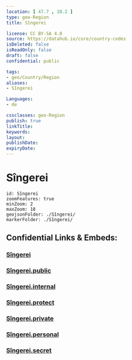 ```yaml
---
location: [ 47.7 , 28.2 ] 
type: geo-Region
title: Sîngerei

license: CC BY-SA 4.0
source: https://datahub.io/core/country-codes
isDeleted: false
isReadOnly: false
draft: false
confidential: public

tags:
- geo/Country/Region
aliases:
- Sîngerei

Languages:
- de

cssclasses: geo-Region
publish: true
linkTitle: 
keywords: 
layout: 
publishDate: 
expiryDate: 
---
```


# Sîngerei

```leaflet
id: Sîngerei
zoomFeatures: true 
minZoom: 2 
maxZoom: 18
geojsonFolder: ./Sîngerei/
markerFolder: ./Sîngerei/
```


## Confidential Links & Embeds: 

### [Sîngerei](/_Standards/Earth/Continent/Europe/Europe~East/Moldova/Districts~Moldova/Sîngerei.md) 

### [Sîngerei.public](/_public/Earth/Continent/Europe/Europe~East/Moldova/Districts~Moldova/Sîngerei.public.md) 

### [Sîngerei.internal](/_internal/Earth/Continent/Europe/Europe~East/Moldova/Districts~Moldova/Sîngerei.internal.md) 

### [Sîngerei.protect](/_protect/Earth/Continent/Europe/Europe~East/Moldova/Districts~Moldova/Sîngerei.protect.md) 

### [Sîngerei.private](/_private/Earth/Continent/Europe/Europe~East/Moldova/Districts~Moldova/Sîngerei.private.md) 

### [Sîngerei.personal](/_personal/Earth/Continent/Europe/Europe~East/Moldova/Districts~Moldova/Sîngerei.personal.md) 

### [Sîngerei.secret](/_secret/Earth/Continent/Europe/Europe~East/Moldova/Districts~Moldova/Sîngerei.secret.md)

